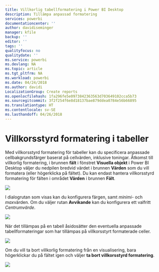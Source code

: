 ```yaml
---
title: Villkorlig tabellformatering i Power BI Desktop
description: Tillämpa anpassad formatering
services: powerbi
documentationcenter: ''
author: davidiseminger
manager: kfile
backup: ''
editor: ''
tags: ''
qualityfocus: no
qualitydate: ''
ms.service: powerbi
ms.devlang: NA
ms.topic: article
ms.tgt_pltfrm: NA
ms.workload: powerbi
ms.date: 04/24/2018
ms.author: davidi
LocalizationGroup: Create reports
ms.openlocfilehash: 1fa296fe5e0973842363563d703649102cca5b73
ms.sourcegitcommit: 3f2f254f6e8d18137bae879ddea0784e56b66895
ms.translationtype: HT
ms.contentlocale: sv-SE
ms.lasthandoff: 04/26/2018
---
```

# <a name="conditional-formatting-in-tables"></a>Villkorsstyrd formatering i tabeller
Med villkorsstyrd formatering för tabeller kan du specificera anpassade cellbakgrundsfärger baserat på cellvärden, inklusive toningar. Åtkomst till villkorlig formatering, i brunnen **fält** i fönstret **Visuella objekt** i Power BI Desktop väljer du nedpilen bredvid värdet i brunnen **Värden** som du vill formatera (eller högerklicka på fältet). Du kan endast hantera villkorsstyrd formatering för fälten i området **Värden** i brunnen **Fält**.

![](media/desktop-conditional-table-formatting/table-formatting_1.png)

I dialogrutan som visas kan du konfigurera färgen, samt *minimi-* och *max*värden. Om du väljer rutan **Avvikande** kan du konfigurera ett valfritt *Centrumvärde*.

![](media/desktop-conditional-table-formatting/table-formatting_2.png)

När det tillämpas på en tabell åsidosätter den eventuella anpassade tabellformateringar som har tillämpas på villkorsstyrt formaterade celler.

![](media/desktop-conditional-table-formatting/table-formatting_3.png)

Om du vill ta bort villkorlig formatering från en visualisering, bara högerklickar du på fältet igen och väljer **ta bort villkorsstyrd formatering**.

![](media/desktop-conditional-table-formatting/table-formatting_4.png)

